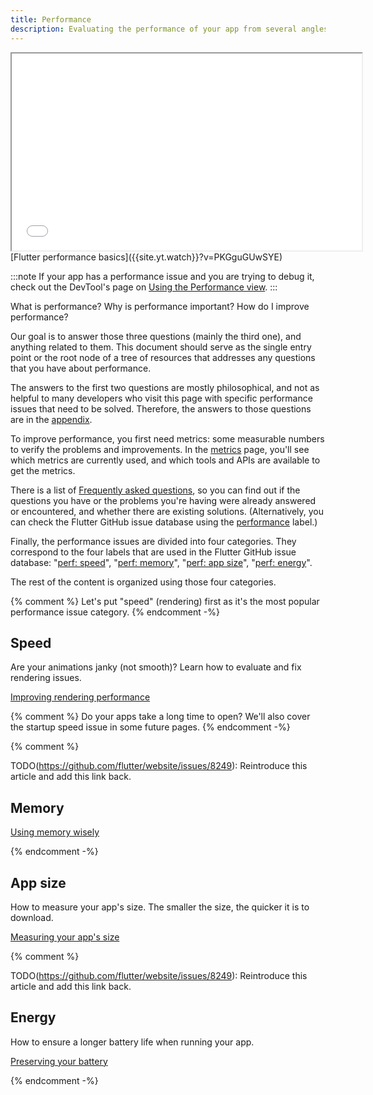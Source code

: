 ```yaml
---
title: Performance
description: Evaluating the performance of your app from several angles.
---
```


<iframe width="560" height="315" src="{{site.yt.embed}}/PKGguGUwSYE" title="Learn tips to boost Flutter's performance" {{site.yt.set}}></iframe>
[Flutter performance basics]({{site.yt.watch}}?v=PKGguGUwSYE)

:::note
  If your app has a performance issue and you are
  trying to debug it, check out the DevTool's page
  on [Using the Performance view][].
:::

[Using the Performance view]: /tools/devtools/performance

What is performance? Why is performance important? How do I improve performance?

Our goal is to answer those three questions (mainly the third one), and
anything related to them. This document should serve as the single entry
point or the root node of a tree of resources that addresses any questions
that you have about performance.

The answers to the first two questions are mostly philosophical,
and not as helpful to many developers who visit this page with specific
performance issues that need to be solved.
Therefore, the answers to those
questions are in the [appendix](/perf/appendix).

To improve performance, you first need metrics: some measurable numbers to
verify the problems and improvements.
In the [metrics](/perf/metrics) page,
you'll see which metrics are currently used,
and which tools and APIs are available to get the metrics.

There is a list of [Frequently asked questions](/perf/faq),
so you can find out if the questions you have or the problems you're having
were already answered or encountered, and whether there are existing solutions.
(Alternatively, you can check the Flutter GitHub issue database using the
[performance][performance] label.)

Finally, the performance issues are divided into four categories. They
correspond to the four labels that are used in the Flutter GitHub issue
database: "[perf: speed][speed]", "[perf: memory][memory]",
"[perf: app size][size]", "[perf: energy][energy]".

The rest of the content is organized using those four categories.

{% comment %}
Let's put "speed" (rendering) first as it's the most popular performance issue
category.
{% endcomment -%}

## Speed

Are your animations janky (not smooth)? Learn how to
evaluate and fix rendering issues.

[Improving rendering performance](/perf/rendering-performance)

{% comment %}
Do your apps take a long time to open? We'll also cover the startup speed issue
in some future pages.
{% endcomment -%}

{% comment %}

TODO(<https://github.com/flutter/website/issues/8249>): Reintroduce this article and add this link back.

## Memory

[Using memory wisely](/perf/memory)

{% endcomment -%}

## App size

How to measure your app's size. The smaller the size,
the quicker it is to download.

[Measuring your app's size][]

{% comment %}

TODO(<https://github.com/flutter/website/issues/8249>): Reintroduce this article and add this link back.

## Energy

How to ensure a longer battery life when running your app.

[Preserving your battery](/perf/power)

{% endcomment -%}

[Measuring your app's size]: /perf/app-size

[speed]: {{site.repo.flutter}}/issues?q=is%3Aopen+label%3A%22perf%3A+speed%22+sort%3Aupdated-asc+
[energy]: {{site.repo.flutter}}/issues?q=is%3Aopen+label%3A%22perf%3A+energy%22+sort%3Aupdated-asc+
[memory]: {{site.repo.flutter}}/issues?q=is%3Aopen+label%3A%22perf%3A+memory%22+sort%3Aupdated-asc+
[size]: {{site.repo.flutter}}/issues?q=is%3Aopen+label%3A%22perf%3A+app+size%22+sort%3Aupdated-asc+
[performance]: {{site.repo.flutter}}/issues?q=+label%3A%22severe%3A+performance%22
